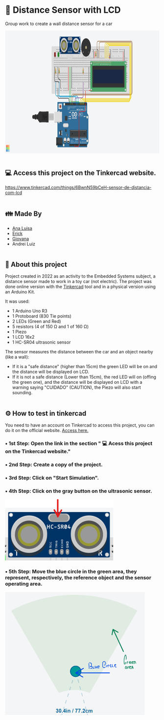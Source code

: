 # :car: Distance Sensor with LCD
Group work to create a wall distance sensor for a car

<img src="/img/Sensor-de-Distancia-com LCD.png" height="400"></img>
<br><br>
## :computer: Access this project on the Tinkercad website.
https://www.tinkercad.com/things/6BwnN59bCeH-sensor-de-distancia-com-lcd
<br><br>
## :family: Made By
* [Ana Luisa](https://github.com/AnaLuisaAugusto)
* [Erick](https://github.com/RPSIOErick)
* [Giovana](https://github.com/gsfranca)
* Andrei Luiz
<br><br>
## :closed_book: About this project
Project created in 2022 as an activity to the Embedded Systems subject, a distance sensor made to work in a toy car (not electric). The project was done online version with the [Tinkercad](https://www.tinkercad.com/) tool and in a physical version using an Arduino Kit.

It was used:
* 1 Arduino Uno R3
* 1 Protoboard (830 Tie points)
* 2 LEDs (Green and Red)
* 5 resistors (4 of 150 Ω and 1 of 160 Ω)
* 1 Piezo
* 1 LCD 16x2
* 1 HC-SR04 ultrasonic sensor

The sensor measures the distance between the car and an object nearby (like a wall):
* If it is a "safe distance" (higher than 15cm) the green LED will be on and the distance will be displayed on LCD.
* If it is not a safe distance (Lower than 15cm), the red LED will on (offing the green one), and the distance will be displayed on LCD with a warning saying "CUIDADO" (CAUTION), the Piezo will also start sounding.
<br><br>
## ⚙️ How to test in tinkercad
You need to have an account on Tinkercad to access this project, you can do it on the official website. [Access here.](https://www.tinkercad.com/join) 
### • 1st Step: Open the link in the section " :computer: Acess this project on the Tinkercad website."
### • 2nd Step: Create a copy of the project.
### • 3rd Step: Click on "Start Simulation".
### • 4th Step: Click on the gray button on the ultrasonic sensor.
<img src="/img/gray-btn.png" height="200" />

### • 5th Step: Move the blue circle in the green area, they represent, respectively, the reference object and the sensor operating area.
<img src="/img/blue-cicle_green-area.png" height="400" />
